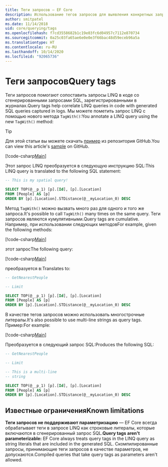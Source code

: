 ```yaml
---
title: Теги запросов — EF Core
description: Использование тегов запросов для выявления конкретных запросов в сообщениях журнала, созданных Entity Framework Core
author: smitpatel
ms.date: 11/14/2018
uid: core/querying/tags
ms.openlocfilehash: f7cd3558682b1c19e03fc6d04957c7112e870734
ms.sourcegitcommit: 0a25c03fa65ae6e0e0e3f66bac48d59eceb96a5a
ms.translationtype: HT
ms.contentlocale: ru-RU
ms.lasthandoff: 10/14/2020
ms.locfileid: "92065736"
---
```

# <a name="query-tags"></a><span data-ttu-id="a2f01-103">Теги запросов</span><span class="sxs-lookup"><span data-stu-id="a2f01-103">Query tags</span></span>

<span data-ttu-id="a2f01-104">Теги запросов помогают сопоставить запросы LINQ в коде со сгенерированными запросами SQL, зарегистрированными в журналах.</span><span class="sxs-lookup"><span data-stu-id="a2f01-104">Query tags help correlate LINQ queries in code with generated SQL queries captured in logs.</span></span>
<span data-ttu-id="a2f01-105">Мы можете пометить запрос LINQ с помощью нового метода `TagWith()`:</span><span class="sxs-lookup"><span data-stu-id="a2f01-105">You annotate a LINQ query using the new `TagWith()` method:</span></span>

> [!TIP]
> <span data-ttu-id="a2f01-106">Для этой статьи вы можете скачать [пример](https://github.com/dotnet/EntityFramework.Docs/tree/master/samples/core/Querying/Tags) из репозитория GitHub.</span><span class="sxs-lookup"><span data-stu-id="a2f01-106">You can view this article's [sample](https://github.com/dotnet/EntityFramework.Docs/tree/master/samples/core/Querying/Tags) on GitHub.</span></span>

[!code-csharp[Main](../../../samples/core/Querying/Tags/Program.cs#BasicQueryTag)]

<span data-ttu-id="a2f01-107">Этот запрос LINQ преобразуется в следующую инструкцию SQL:</span><span class="sxs-lookup"><span data-stu-id="a2f01-107">This LINQ query is translated to the following SQL statement:</span></span>

```sql
-- This is my spatial query!

SELECT TOP(@__p_1) [p].[Id], [p].[Location]
FROM [People] AS [p]
ORDER BY [p].[Location].STDistance(@__myLocation_0) DESC
```

<span data-ttu-id="a2f01-108">Метод `TagWith()` можно вызвать много раз для одного и того же запроса.</span><span class="sxs-lookup"><span data-stu-id="a2f01-108">It's possible to call `TagWith()` many times on the same query.</span></span>
<span data-ttu-id="a2f01-109">Теги запросов являются кумулятивными.</span><span class="sxs-lookup"><span data-stu-id="a2f01-109">Query tags are cumulative.</span></span>
<span data-ttu-id="a2f01-110">Например, при использовании следующих методов</span><span class="sxs-lookup"><span data-stu-id="a2f01-110">For example, given the following methods:</span></span>

[!code-csharp[Main](../../../samples/core/Querying/Tags/Program.cs#QueryableMethods)]

<span data-ttu-id="a2f01-111">этот запрос</span><span class="sxs-lookup"><span data-stu-id="a2f01-111">The following query:</span></span>

[!code-csharp[Main](../../../samples/core/Querying/Tags/Program.cs#ChainedQueryTags)]

<span data-ttu-id="a2f01-112">преобразуется в:</span><span class="sxs-lookup"><span data-stu-id="a2f01-112">Translates to:</span></span>

```sql
-- GetNearestPeople

-- Limit

SELECT TOP(@__p_1) [p].[Id], [p].[Location]
FROM [People] AS [p]
ORDER BY [p].[Location].STDistance(@__myLocation_0) DESC
```

<span data-ttu-id="a2f01-113">В качестве тегов запросов можно использовать многострочные литералы.</span><span class="sxs-lookup"><span data-stu-id="a2f01-113">It's also possible to use multi-line strings as query tags.</span></span>
<span data-ttu-id="a2f01-114">Пример:</span><span class="sxs-lookup"><span data-stu-id="a2f01-114">For example:</span></span>

[!code-csharp[Main](../../../samples/core/Querying/Tags/Program.cs#MultilineQueryTag)]

<span data-ttu-id="a2f01-115">Преобразуется в следующий запрос SQL:</span><span class="sxs-lookup"><span data-stu-id="a2f01-115">Produces the following SQL:</span></span>

```sql
-- GetNearestPeople

-- Limit

-- This is a multi-line
-- string

SELECT TOP(@__p_1) [p].[Id], [p].[Location]
FROM [People] AS [p]
ORDER BY [p].[Location].STDistance(@__myLocation_0) DESC
```

## <a name="known-limitations"></a><span data-ttu-id="a2f01-116">Известные ограничения</span><span class="sxs-lookup"><span data-stu-id="a2f01-116">Known limitations</span></span>

<span data-ttu-id="a2f01-117">**Теги запросов не поддерживают параметризацию** — EF Core всегда обрабатывает теги в запросе LINQ как строковые литералы, которые включаются в сгенерированный запрос SQL.</span><span class="sxs-lookup"><span data-stu-id="a2f01-117">**Query tags aren't parameterizable:** EF Core always treats query tags in the LINQ query as string literals that are included in the generated SQL.</span></span>
<span data-ttu-id="a2f01-118">Скомпилированные запросы, принимающие теги запросов в качестве параметров, не допускаются.</span><span class="sxs-lookup"><span data-stu-id="a2f01-118">Compiled queries that take query tags as parameters aren't allowed.</span></span>
